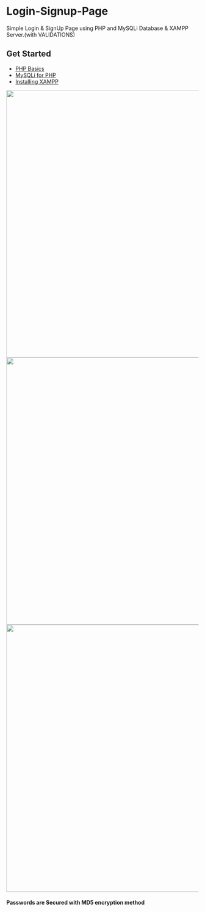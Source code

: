 # Login-Signup-Page
Simple Login & SignUp Page using PHP and MySQLi Database & XAMPP Server.(with VALIDATIONS)

## Get Started 
- [PHP Basics](https://www.phptutorial.net/)
- [MySQLi for PHP](https://zetcode.com/php/mysqli/)
- [Installing XAMPP](https://www.apachefriends.org/index.html)

<img src = https://user-images.githubusercontent.com/77354987/146135434-51eb5d9a-508b-4a07-8b26-916b95bdf7dc.png width = 700>

<img src = https://user-images.githubusercontent.com/77354987/146135647-059d6674-ea3d-42b5-9d85-5e9b67b73770.png width = 700>

<img src = https://user-images.githubusercontent.com/77354987/146135981-764c7ced-12d1-48f4-b4a5-12049c03fc55.png width=700>

#### Passwords are Secured with MD5 encryption method





